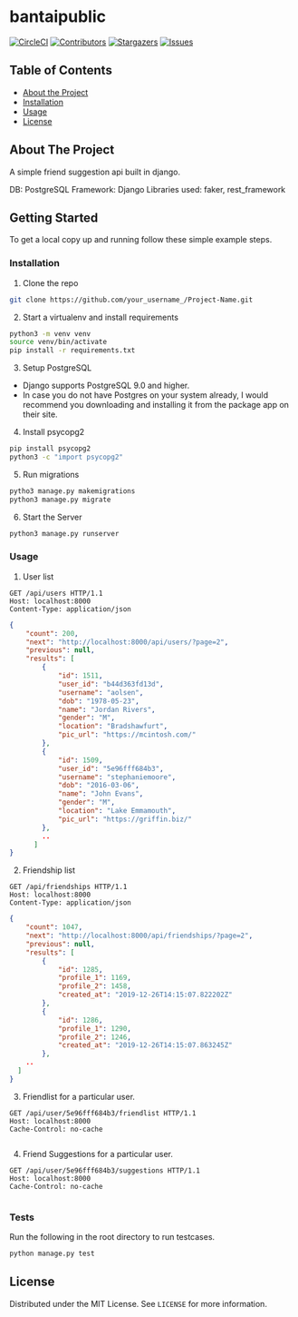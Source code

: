# bantaipublic

[![CircleCI](https://circleci.com/gh/shauryashahi/bantaipublic.svg?style=svg)](https://circleci.com/gh/shauryashahi/bantaipublic)
[![Contributors](https://img.shields.io/github/contributors/shauryashahi/bantaipublic.svg)](https://GitHub.com/shauryashahi/bantaipublic/graphs/contributors/)
[![Stargazers](https://img.shields.io/github/stars/shauryashahi/bantaipublic.svg?style=social&label=Star&maxAge=2592000)](https://GitHub.com/shauryashahi/bantaipublic/stargazers/)
[![Issues](https://img.shields.io/github/issues/shauryashahi/bantaipublic.svg)](https://GitHub.com/shauryashahi/bantaipublic/issues/)

<!-- TABLE OF CONTENTS -->
## Table of Contents

* [About the Project](#about-the-project)
* [Installation](#installation)
* [Usage](#usage)
* [License](#license)

<!-- ABOUT THE PROJECT -->
## About The Project

A simple friend suggestion api built in django.

DB: PostgreSQL
Framework: Django
Libraries used: faker, rest_framework

<!-- GETTING STARTED -->
## Getting Started

To get a local copy up and running follow these simple example steps.

### Installation

1. Clone the repo
```sh
git clone https://github.com/your_username_/Project-Name.git
```
2. Start a virtualenv and install requirements
```sh
python3 -m venv venv
source venv/bin/activate
pip install -r requirements.txt
```
3. Setup PostgreSQL
- Django supports PostgreSQL 9.0 and higher.
- In case you do not have Postgres on your system already, I would recommend you downloading and installing it from the package app on their site.
4. Install psycopg2
```sh
pip install psycopg2
python3 -c "import psycopg2"
```
5. Run migrations
```sh
pytho3 manage.py makemigrations
python3 manage.py migrate
```
6. Start the Server
```sh
python3 manage.py runserver
```

### Usage

1. User list
```
GET /api/users HTTP/1.1
Host: localhost:8000
Content-Type: application/json
```
```JSON
{
    "count": 200,
    "next": "http://localhost:8000/api/users/?page=2",
    "previous": null,
    "results": [
        {
            "id": 1511,
            "user_id": "b44d363fd13d",
            "username": "aolsen",
            "dob": "1978-05-23",
            "name": "Jordan Rivers",
            "gender": "M",
            "location": "Bradshawfurt",
            "pic_url": "https://mcintosh.com/"
        },
        {
            "id": 1509,
            "user_id": "5e96fff684b3",
            "username": "stephaniemoore",
            "dob": "2016-03-06",
            "name": "John Evans",
            "gender": "M",
            "location": "Lake Emmamouth",
            "pic_url": "https://griffin.biz/"
        },
        ..
      ]
}
```

2. Friendship list
```
GET /api/friendships HTTP/1.1
Host: localhost:8000
Content-Type: application/json
```
```JSON
{
    "count": 1047,
    "next": "http://localhost:8000/api/friendships/?page=2",
    "previous": null,
    "results": [
        {
            "id": 1285,
            "profile_1": 1169,
            "profile_2": 1458,
            "created_at": "2019-12-26T14:15:07.822202Z"
        },
        {
            "id": 1286,
            "profile_1": 1290,
            "profile_2": 1246,
            "created_at": "2019-12-26T14:15:07.863245Z"
        },
    ..
  ]
}
```

3. Friendlist for a particular user.
```
GET /api/user/5e96fff684b3/friendlist HTTP/1.1
Host: localhost:8000
Cache-Control: no-cache
```
```JSON
```

4. Friend Suggestions for a particular user.
```
GET /api/user/5e96fff684b3/suggestions HTTP/1.1
Host: localhost:8000
Cache-Control: no-cache
```
```JSON
```

### Tests
Run the following in the root directory to run testcases.
```sh
python manage.py test
```
<!-- LICENSE -->
## License

Distributed under the MIT License. See `LICENSE` for more information.
